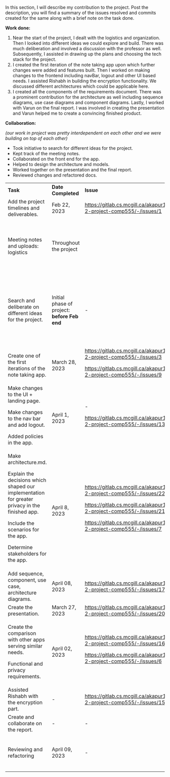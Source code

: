 In this section, I will describe my contribution to the project. Post the description, you will find a summary of the issues resolved and commits created for the same along with a brief note on the task done.

**Work done:**



1. Near the start of the project, I dealt with the logistics and organization. Then I looked into different ideas we could explore and build. There was much deliberation and involved a discussion with the professor as well. Subsequently, I assisted in drawing up the plans and choosing the tech stack for the project.
2. I created the first iteration of the note taking app upon which further changes were added and features built. Then I worked on making changes to the frontend including navBar, logout and other UI based needs. I assisted Rishabh in building the encryption functionality. We discussed different architectures which could be applicable here. 
3. I created all the components of the requirements document. There was a prominent contribution for the architecture as well including sequence diagrams, use case diagrams and component diagrams. Lastly, I worked with Varun on the final report. I was involved in creating the presentation and Varun helped me to create a convincing finished product.

**Collaboration:** 

_(our work in project was pretty interdependent on each other and we were building on top of each other)_



* Took initiative to search for different ideas for the project.
* Kept track of the meeting notes.
* Collaborated on the front end for the app.
* Helped to design the architecture and models.
* Worked together on the presentation and the final report.
* Reviewed changes and refactored docs.

<table>
  <tr>
   <td>
<strong>Task</strong>
   </td>
   <td><strong>Date Completed</strong>
   </td>
   <td><strong>Issue</strong>
   </td>
   <td><strong>Commit</strong>
   </td>
  </tr>
  <tr>
   <td>Add the project timelines and deliverables.
   </td>
   <td>Feb 22, 2023
   </td>
   <td><a href="https://gitlab.cs.mcgill.ca/akapur12/group-2-project-comp555/-/issues/1">https://gitlab.cs.mcgill.ca/akapur12/group-2-project-comp555/-/issues/1</a>
   </td>
   <td>-
   </td>
  </tr>
  <tr>
   <td>Meeting notes and uploads: logistics
   </td>
   <td>Throughout the project
   </td>
   <td>
   </td>
   <td><a href="https://gitlab.cs.mcgill.ca/akapur12/group-2-project-comp555/-/commit/966af13706aa780382fb756dbda732fd12a57375">https://gitlab.cs.mcgill.ca/akapur12/group-2-project-comp555/-/commit/966af13706aa780382fb756dbda732fd12a57375</a>
<p>
<a href="https://gitlab.cs.mcgill.ca/akapur12/group-2-project-comp555/-/commit/aab989f06a27f9f2aa2624e06497e284b51ba2fb">https://gitlab.cs.mcgill.ca/akapur12/group-2-project-comp555/-/commit/aab989f06a27f9f2aa2624e06497e284b51ba2fb</a>
<p>
<a href="https://gitlab.cs.mcgill.ca/akapur12/group-2-project-comp555/-/commit/6af58c147bbecdce7f7292fc2c3bd999db58ae94">https://gitlab.cs.mcgill.ca/akapur12/group-2-project-comp555/-/commit/6af58c147bbecdce7f7292fc2c3bd999db58ae94</a>
   </td>
  </tr>
  <tr>
   <td>Search and deliberate on different ideas for the project.
   </td>
   <td>Initial phase of project: <strong>before Feb end</strong>
   </td>
   <td>-
   </td>
   <td><a href="https://gitlab.cs.mcgill.ca/akapur12/group-2-project-comp555/-/commit/03d9089806b869fa81e4fd091bae55ab94336634">https://gitlab.cs.mcgill.ca/akapur12/group-2-project-comp555/-/commit/03d9089806b869fa81e4fd091bae55ab94336634</a>
<p>
<a href="https://gitlab.cs.mcgill.ca/akapur12/group-2-project-comp555/-/commit/b688a8354fb8f39f58e1fe1b59d1c116098da84d">https://gitlab.cs.mcgill.ca/akapur12/group-2-project-comp555/-/commit/b688a8354fb8f39f58e1fe1b59d1c116098da84d</a>
<p>
<a href="https://gitlab.cs.mcgill.ca/akapur12/group-2-project-comp555/-/commit/13ab2eac9c5305159549047f020f912e607fa734">https://gitlab.cs.mcgill.ca/akapur12/group-2-project-comp555/-/commit/13ab2eac9c5305159549047f020f912e607fa734</a>
<p>
<a href="https://gitlab.cs.mcgill.ca/akapur12/group-2-project-comp555/-/commit/19c57eefb8a91d220549a7e6ed8462892075fd9f">https://gitlab.cs.mcgill.ca/akapur12/group-2-project-comp555/-/commit/19c57eefb8a91d220549a7e6ed8462892075fd9f</a>
   </td>
  </tr>
  <tr>
   <td>Create one of the first iterations of the note taking app.
   </td>
   <td>March 28, 2023
   </td>
   <td><a href="https://gitlab.cs.mcgill.ca/akapur12/group-2-project-comp555/-/issues/3">https://gitlab.cs.mcgill.ca/akapur12/group-2-project-comp555/-/issues/3</a>
<p>
<a href="https://gitlab.cs.mcgill.ca/akapur12/group-2-project-comp555/-/issues/9">https://gitlab.cs.mcgill.ca/akapur12/group-2-project-comp555/-/issues/9</a>
   </td>
   <td><a href="https://gitlab.cs.mcgill.ca/akapur12/group-2-project-comp555/-/commit/11c2b692ba81c69ea59bd09967ba8994ef0181e3">https://gitlab.cs.mcgill.ca/akapur12/group-2-project-comp555/-/commit/11c2b692ba81c69ea59bd09967ba8994ef0181e3</a>
   </td>
  </tr>
  <tr>
   <td>Make changes to the UI + landing page.
<p>
Make changes to the nav bar and add logout.
<p>
Added policies in the app.
   </td>
   <td>April 1, 2023
   </td>
   <td>-
<p>
<a href="https://gitlab.cs.mcgill.ca/akapur12/group-2-project-comp555/-/issues/13">https://gitlab.cs.mcgill.ca/akapur12/group-2-project-comp555/-/issues/13</a>
   </td>
   <td><a href="https://gitlab.cs.mcgill.ca/akapur12/group-2-project-comp555/-/commit/d1f37406c7587ade874b8ead216bdd5fb2b75378">https://gitlab.cs.mcgill.ca/akapur12/group-2-project-comp555/-/commit/d1f37406c7587ade874b8ead216bdd5fb2b75378</a>
<p>
<a href="https://gitlab.cs.mcgill.ca/akapur12/group-2-project-comp555/-/commit/a0a980e58d85bdc904ffd0876b9a7d37b3d0cde2">https://gitlab.cs.mcgill.ca/akapur12/group-2-project-comp555/-/commit/a0a980e58d85bdc904ffd0876b9a7d37b3d0cde2</a>
<p>
<a href="https://gitlab.cs.mcgill.ca/akapur12/group-2-project-comp555/-/commit/36264d009c1d17c1984de30ca8e53c6f02139b14">https://gitlab.cs.mcgill.ca/akapur12/group-2-project-comp555/-/commit/36264d009c1d17c1984de30ca8e53c6f02139b14</a>
   </td>
  </tr>
  <tr>
   <td>Make architecture.md.
   
   Explain the decisions which shaped our implementation for greater privacy in the finished app.
   
   Include the scenarios for the app.
   
   Determine stakeholders for the app.
   </td>
   <td>April 8, 2023
   </td>
   <td><a href="https://gitlab.cs.mcgill.ca/akapur12/group-2-project-comp555/-/issues/22">https://gitlab.cs.mcgill.ca/akapur12/group-2-project-comp555/-/issues/22</a>
<p>
<a href="https://gitlab.cs.mcgill.ca/akapur12/group-2-project-comp555/-/issues/21">https://gitlab.cs.mcgill.ca/akapur12/group-2-project-comp555/-/issues/21</a>
<p>
<a href="https://gitlab.cs.mcgill.ca/akapur12/group-2-project-comp555/-/issues/7">https://gitlab.cs.mcgill.ca/akapur12/group-2-project-comp555/-/issues/7</a>
   </td>
   <td><a href="https://gitlab.cs.mcgill.ca/akapur12/group-2-project-comp555/-/commit/2739003c97aa57ec011bf3b03e72ca57f8596bdf">https://gitlab.cs.mcgill.ca/akapur12/group-2-project-comp555/-/commit/2739003c97aa57ec011bf3b03e72ca57f8596bdf</a>

<a href="https://gitlab.cs.mcgill.ca/akapur12/group-2-project-comp555/-/commit/b9b40bf2e3febc852a5609f10e1fa7e44a7c1b4f">https://gitlab.cs.mcgill.ca/akapur12/group-2-project-comp555/-/commit/b9b40bf2e3febc852a5609f10e1fa7e44a7c1b4f</a>

(these were drawn before the presentation but committed in repo while finalizing the report)
   </td>
  </tr>
  <tr>
   <td>Add sequence, component, use case, architecture diagrams.
   </td>
   <td>April 08, 2023
   </td>
   <td><a href="https://gitlab.cs.mcgill.ca/akapur12/group-2-project-comp555/-/issues/17">https://gitlab.cs.mcgill.ca/akapur12/group-2-project-comp555/-/issues/17</a>
   </td>
   <td><a href="https://gitlab.cs.mcgill.ca/akapur12/group-2-project-comp555/-/commit/692375e1f67e87d95b5e682865a7455944966be9">https://gitlab.cs.mcgill.ca/akapur12/group-2-project-comp555/-/commit/692375e1f67e87d95b5e682865a7455944966be9</a>
<p>

    (these were drawn before the presentation but committed in repo while finalizing the report)
   </td>
  </tr>
  <tr>
   <td>Create the presentation.
   </td>
   <td>March 27, 2023
   </td>
   <td><a href="https://gitlab.cs.mcgill.ca/akapur12/group-2-project-comp555/-/issues/20">https://gitlab.cs.mcgill.ca/akapur12/group-2-project-comp555/-/issues/20</a>
   </td>
   <td>
    -
   </td>
  </tr>
  <tr>
   <td>
   
   Create the comparison with other apps serving similar needs.
   
   Functional and privacy requirements.
   </td>
   <td>April 02, 2023
   </td>
   <td><a href="https://gitlab.cs.mcgill.ca/akapur12/group-2-project-comp555/-/issues/16">https://gitlab.cs.mcgill.ca/akapur12/group-2-project-comp555/-/issues/16</a>

<a href="https://gitlab.cs.mcgill.ca/akapur12/group-2-project-comp555/-/issues/6">https://gitlab.cs.mcgill.ca/akapur12/group-2-project-comp555/-/issues/6</a>
   </td>
   <td>
    <a href="https://gitlab.cs.mcgill.ca/akapur12/group-2-project-comp555/-/commit/14978b2c9ad73c9dae4cb39e7009b6e578a4c5b7">https://gitlab.cs.mcgill.ca/akapur12/group-2-project-comp555/-/commit/14978b2c9ad73c9dae4cb39e7009b6e578a4c5b7</a>
    
<a href="https://gitlab.cs.mcgill.ca/akapur12/group-2-project-comp555/-/commit/72022d2e1e7c43ae645d5ecb62e023c9df388ca9">https://gitlab.cs.mcgill.ca/akapur12/group-2-project-comp555/-/commit/72022d2e1e7c43ae645d5ecb62e023c9df388ca9</a>
   </td>
  </tr>
  <tr>
   <td>Assisted Rishabh with the encryption part.
   </td>
   <td>-
   </td>
   <td><a href="https://gitlab.cs.mcgill.ca/akapur12/group-2-project-comp555/-/issues/15">https://gitlab.cs.mcgill.ca/akapur12/group-2-project-comp555/-/issues/15</a>
   </td>
   <td>-
   </td>
  </tr>
  <tr>
   <td>Create and collaborate on the report.
   </td>
   <td>-
   </td>
   <td>-
   </td>
   <td><a href="https://gitlab.cs.mcgill.ca/akapur12/group-2-project-comp555/-/commit/fc905c80d361b10b8a17ac3b6d8d94113bc9b8f5">https://gitlab.cs.mcgill.ca/akapur12/group-2-project-comp555/-/commit/fc905c80d361b10b8a17ac3b6d8d94113bc9b8f5</a>
   </td>
  </tr>
  <tr>
   <td>Reviewing and refactoring
   </td>
   <td>April 09, 2023
   </td>
   <td>-
   </td>
   <td><a href="https://gitlab.cs.mcgill.ca/akapur12/group-2-project-comp555/-/commit/a18c6e4967f729b9fc14686bbb46c6854da59275">https://gitlab.cs.mcgill.ca/akapur12/group-2-project-comp555/-/commit/a18c6e4967f729b9fc14686bbb46c6854da59275</a>
<p>
<a href="https://gitlab.cs.mcgill.ca/akapur12/group-2-project-comp555/-/commit/ea19df0bfde4da5591666120593d5fe57c5e9659">https://gitlab.cs.mcgill.ca/akapur12/group-2-project-comp555/-/commit/ea19df0bfde4da5591666120593d5fe57c5e9659</a>
   </td>
  </tr>
</table>

